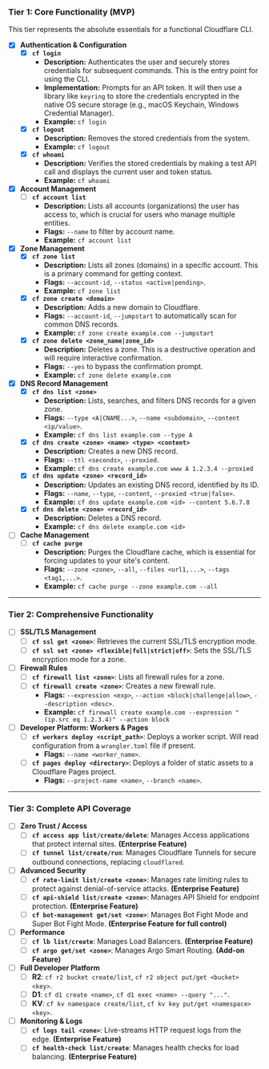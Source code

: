 ### Tier 1: Core Functionality (MVP)

This tier represents the absolute essentials for a functional Cloudflare CLI.

- [x] **Authentication & Configuration**
    - [x] **`cf login`**
        - **Description:** Authenticates the user and securely stores credentials for subsequent commands. This is the entry point for using the CLI.
        - **Implementation:** Prompts for an API token. It will then use a library like `keyring` to store the credentials encrypted in the native OS secure storage (e.g., macOS Keychain, Windows Credential Manager).
        - **Example:** `cf login`
    - [x] **`cf logout`**
        - **Description:** Removes the stored credentials from the system.
        - **Example:** `cf logout`
    - [x] **`cf whoami`**
        - **Description:** Verifies the stored credentials by making a test API call and displays the current user and token status.
        - **Example:** `cf whoami`

- [x] **Account Management**
    - [ ] **`cf account list`**
        - **Description:** Lists all accounts (organizations) the user has access to, which is crucial for users who manage multiple entities.
        - **Flags:** `--name` to filter by account name.
        - **Example:** `cf account list`

- [x] **Zone Management**
    - [x] **`cf zone list`**
        - **Description:** Lists all zones (domains) in a specific account. This is a primary command for getting context.
        - **Flags:** `--account-id`, `--status <active|pending>`.
        - **Example:** `cf zone list`
    - [x] **`cf zone create <domain>`**
        - **Description:** Adds a new domain to Cloudflare.
        - **Flags:** `--account-id`, `--jumpstart` to automatically scan for common DNS records.
        - **Example:** `cf zone create example.com --jumpstart`
    - [x] **`cf zone delete <zone_name|zone_id>`**
        - **Description:** Deletes a zone. This is a destructive operation and will require interactive confirmation.
        - **Flags:** `--yes` to bypass the confirmation prompt.
        - **Example:** `cf zone delete example.com`

- [x] **DNS Record Management**
    - [x] **`cf dns list <zone>`**
        - **Description:** Lists, searches, and filters DNS records for a given zone.
        - **Flags:** `--type <A|CNAME...>`, `--name <subdomain>`, `--content <ip/value>`.
        - **Example:** `cf dns list example.com --type A`
    - [x] **`cf dns create <zone> <name> <type> <content>`**
        - **Description:** Creates a new DNS record.
        - **Flags:** `--ttl <seconds>`, `--proxied`.
        - **Example:** `cf dns create example.com www A 1.2.3.4 --proxied`
    - [x] **`cf dns update <zone> <record_id>`**
        - **Description:** Updates an existing DNS record, identified by its ID.
        - **Flags:** `--name`, `--type`, `--content`, `--proxied <true|false>`.
        - **Example:** `cf dns update example.com <id> --content 5.6.7.8`
    - [x] **`cf dns delete <zone> <record_id>`**
        - **Description:** Deletes a DNS record.
        - **Example:** `cf dns delete example.com <id>`

- [ ] **Cache Management**
    - [ ] **`cf cache purge`**
        - **Description:** Purges the Cloudflare cache, which is essential for forcing updates to your site's content.
        - **Flags:** `--zone <zone>`, `--all`, `--files <url1,...>`, `--tags <tag1,...>`.
        - **Example:** `cf cache purge --zone example.com --all`

---

### Tier 2: Comprehensive Functionality

- [ ] **SSL/TLS Management**
    - [ ] **`cf ssl get <zone>`**: Retrieves the current SSL/TLS encryption mode.
    - [ ] **`cf ssl set <zone> <flexible|full|strict|off>`**: Sets the SSL/TLS encryption mode for a zone.

- [ ] **Firewall Rules**
    - [ ] **`cf firewall list <zone>`**: Lists all firewall rules for a zone.
    - [ ] **`cf firewall create <zone>`**: Creates a new firewall rule.
        - **Flags:** `--expression <exp>`, `--action <block|challenge|allow>`, `--description <desc>`.
        - **Example:** `cf firewall create example.com --expression "(ip.src eq 1.2.3.4)" --action block`

- [ ] **Developer Platform: Workers & Pages**
    - [ ] **`cf workers deploy <script_path>`**: Deploys a worker script. Will read configuration from a `wrangler.toml` file if present.
        - **Flags:** `--name <worker_name>`.
    - [ ] **`cf pages deploy <directory>`**: Deploys a folder of static assets to a Cloudflare Pages project.
        - **Flags:** `--project-name <name>`, `--branch <name>`.

---

### Tier 3: Complete API Coverage

- [ ] **Zero Trust / Access**
    - [ ] **`cf access app list/create/delete`**: Manages Access applications that protect internal sites. **(Enterprise Feature)**
    - [ ] **`cf tunnel list/create/run`**: Manages Cloudflare Tunnels for secure outbound connections, replacing `cloudflared`.

- [ ] **Advanced Security**
    - [ ] **`cf rate-limit list/create <zone>`**: Manages rate limiting rules to protect against denial-of-service attacks. **(Enterprise Feature)**
    - [ ] **`cf api-shield list/create <zone>`**: Manages API Shield for endpoint protection. **(Enterprise Feature)**
    - [ ] **`cf bot-management get/set <zone>`**: Manages Bot Fight Mode and Super Bot Fight Mode. **(Enterprise Feature for full control)**

- [ ] **Performance**
    - [ ] **`cf lb list/create`**: Manages Load Balancers. **(Enterprise Feature)**
    - [ ] **`cf argo get/set <zone>`**: Manages Argo Smart Routing. **(Add-on Feature)**

- [ ] **Full Developer Platform**
    - [ ] **R2**: `cf r2 bucket create/list`, `cf r2 object put/get <bucket> <key>`.
    - [ ] **D1**: `cf d1 create <name>`, `cf d1 exec <name> --query "..."`.
    - [ ] **KV**: `cf kv namespace create/list`, `cf kv key put/get <namespace> <key>`.

- [ ] **Monitoring & Logs**
    - [ ] **`cf logs tail <zone>`**: Live-streams HTTP request logs from the edge. **(Enterprise Feature)**
    - [ ] **`cf health-check list/create`**: Manages health checks for load balancing. **(Enterprise Feature)**